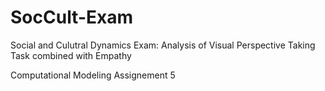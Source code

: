 # SocCult-Exam

Social and Culutral Dynamics Exam: Analysis of Visual Perspective Taking Task combined with Empathy 

Computational Modeling Assignement 5
